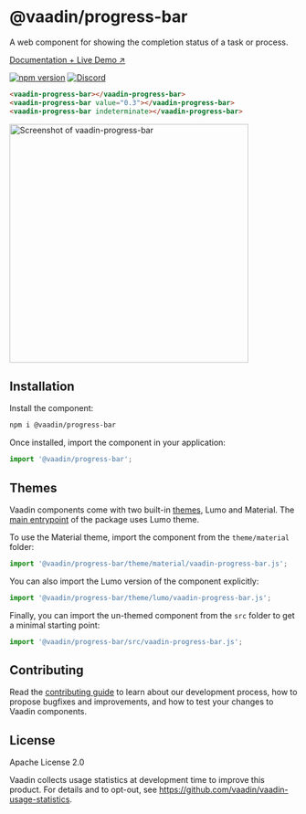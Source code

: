 # @vaadin/progress-bar

A web component for showing the completion status of a task or process.

[Documentation + Live Demo ↗](https://vaadin.com/docs/latest/components/progress-bar)

[![npm version](https://badgen.net/npm/v/@vaadin/progress-bar)](https://www.npmjs.com/package/@vaadin/progress-bar)
[![Discord](https://img.shields.io/discord/732335336448852018?label=discord)](https://discord.gg/PHmkCKC)

```html
<vaadin-progress-bar></vaadin-progress-bar>
<vaadin-progress-bar value="0.3"></vaadin-progress-bar>
<vaadin-progress-bar indeterminate></vaadin-progress-bar>
```

[<img src="https://raw.githubusercontent.com/vaadin/vaadin-progress-bar/master/screenshot.gif" width="418" alt="Screenshot of vaadin-progress-bar">](https://vaadin.com/docs/latest/components/progress-bar)

## Installation

Install the component:

```sh
npm i @vaadin/progress-bar
```

Once installed, import the component in your application:

```js
import '@vaadin/progress-bar';
```

## Themes

Vaadin components come with two built-in [themes](https://vaadin.com/docs/latest/styling), Lumo and Material.
The [main entrypoint](https://github.com/vaadin/web-components/blob/master/packages/progress-bar/vaadin-progress-bar.js) of the package uses Lumo theme.

To use the Material theme, import the component from the `theme/material` folder:

```js
import '@vaadin/progress-bar/theme/material/vaadin-progress-bar.js';
```

You can also import the Lumo version of the component explicitly:

```js
import '@vaadin/progress-bar/theme/lumo/vaadin-progress-bar.js';
```

Finally, you can import the un-themed component from the `src` folder to get a minimal starting point:

```js
import '@vaadin/progress-bar/src/vaadin-progress-bar.js';
```

## Contributing

Read the [contributing guide](https://vaadin.com/docs/latest/contributing/overview) to learn about our development process, how to propose bugfixes and improvements, and how to test your changes to Vaadin components.

## License

Apache License 2.0

Vaadin collects usage statistics at development time to improve this product.
For details and to opt-out, see https://github.com/vaadin/vaadin-usage-statistics.
